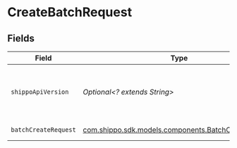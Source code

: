 # CreateBatchRequest


## Fields

| Field                                                                                                | Type                                                                                                 | Required                                                                                             | Description                                                                                          | Example                                                                                              |
| ---------------------------------------------------------------------------------------------------- | ---------------------------------------------------------------------------------------------------- | ---------------------------------------------------------------------------------------------------- | ---------------------------------------------------------------------------------------------------- | ---------------------------------------------------------------------------------------------------- |
| `shippoApiVersion`                                                                                   | *Optional<? extends String>*                                                                         | :heavy_minus_sign:                                                                                   | String used to pick a non-default API version to use                                                 | 2018-02-08                                                                                           |
| `batchCreateRequest`                                                                                 | [com.shippo.sdk.models.components.BatchCreateRequest](../../models/components/BatchCreateRequest.md) | :heavy_check_mark:                                                                                   | Batch details.                                                                                       |                                                                                                      |